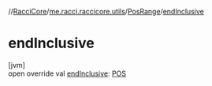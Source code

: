 //[RacciCore](../../../index.md)/[me.racci.raccicore.utils](../index.md)/[PosRange](index.md)/[endInclusive](end-inclusive.md)

# endInclusive

[jvm]\
open override val [endInclusive](end-inclusive.md): [POS](index.md)
